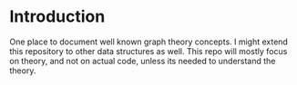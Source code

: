 # Introduction

One place to document well known graph theory concepts. I might extend this repository to other data structures as well. This repo will mostly focus on theory, and not on actual code, unless its needed to understand the theory.



